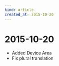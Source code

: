 ```yaml
---
kind: article
created_at: 2015-10-20
---
```


# 2015-10-20

* Added Device Area
* Fix plural translation

